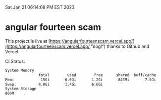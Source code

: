 Sat Jan 21 06:14:08 PM EST 2023

# angular fourteen scam


This project is live at [https://angularfourteenscam.vercel.app/](https://angularfourteenscam.vercel.app/ "dog!") thanks to Github and Vercel.

CI Status: 

```bash
System Memory
               total        used        free      shared  buff/cache   available
Mem:            15Gi       6.6Gi       1.2Gi       843Mi       7.5Gi       7.5Gi
Swap:          8.0Gi       1.4Gi       6.6Gi
System Storage
809M	.
